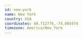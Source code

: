 ```yaml
---
id: new-york
name: New York
country: USA
coordinates: 40.712776,-74.005974
timezone: America/New_York
---
```


